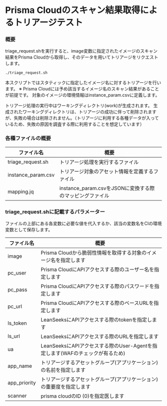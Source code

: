 # Prisma Cloudのスキャン結果取得によるトリアージテスト

### 概要
triage_request.shを実行すると、image変数に指定されたイメージのスキャン結果をPrisma Cloudから取得し、そのデータを用いてトリアージをリクエストします。

```
./triage_request.sh
```
本スクリプトではスタティックに指定したイメージ名に対するトリアージを行います。
※ Prisma Cloudには予め該当するイメージ名のスキャン結果があることが前提です。
対象のイメージの環境情報はinstance_param.csvに定義します。

トリアージ処理の実行中はワーキングディレクトリ(work)が生成されます。
生成されたワーキングディレクトリは、トリアージの成功に伴って削除されますが、失敗の場合は削除されません。（トリアージに利用する各種データが入っているため、失敗の原因を調査する際に利用することを想定しています）

### 各種ファイルの概要

|  ファイル名  |  概要  |
| ---- | ---- |
|  triage_request.sh  |  トリアージ処理を実行するファイル  |
|  instance_param.csv  |  トリアージ対象のアセット情報を定義するファイル  |
|  mapping.jq  |  instance_param.csvをJSONに変換する際のマッピングファイル  |

### triage_request.shに記載するパラメーター
ファイルの上部にある各変数に必要な値を代入するか、該当の変数名をCIの環境変数として保存します。

|  ファイル名  |  概要  |
| ---- | ---- |
| image | Prisma Cloudから脆弱性情報を取得する対象のイメージ名を指定します |
| pc_user | Prisma CloudにAPIアクセスする際のユーザー名を指定します |
| pc_pass | Prisma CloudにAPIアクセスする際のパスワードを指定します |
| pc_url | Prisma CloudにAPIアクセスする際のベースURLを指定します |
| ls_token | LeanSeeksにAPIアクセスする際のtokenを指定します |
| ls_url | LeanSeeksにAPIアクセスする際のURLを指定します |
| ua | LeanSeeksにAPIアクセスする際のUser-Agentを指定します(WAFのチェックが有るため) |
| app_name | トリアージするアセットグループ(アプリケーション)の名前を指定します |
| app_priority | トリアージするアセットグループ(アプリケーション)の重要度を指定します |
| scanner | prisma cloudのID (0)を指定医します |